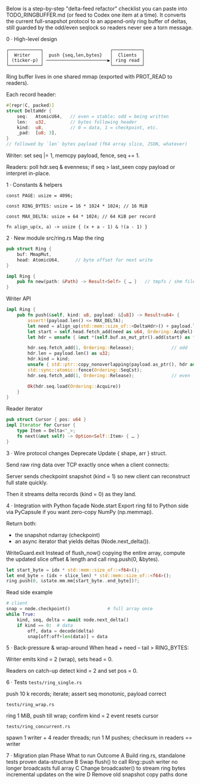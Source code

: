 Below is a step-by-step "delta-feed refactor" checklist you can paste into TODO_RINGBUFFER.md (or feed to Codex one item at a time).
It converts the current full-snapshot protocol to an append-only ring buffer of deltas, still guarded by the odd/even seqlock so readers never see a torn message.

0 · High-level design
```
┌────────────┐                         ┌───────────┐
│  Writer    │  push {seq,len,bytes}   │  Clients  │
│ (ticker-p) │ ───────────────────────▶│ ring read │
└────────────┘                         └───────────┘
```
Ring buffer lives in one shared mmap (exported with PROT_READ to readers).

Each record header:

```rust
#[repr(C, packed)]
struct DeltaHdr {
    seq:   AtomicU64,   // even = stable; odd = being written
    len:   u32,         // bytes following header
    kind:  u8,          // 0 = data, 1 = checkpoint, etc.
    _pad:  [u8; 3],
}
// followed by `len` bytes payload (f64 array slice, JSON, whatever)
```
Writer: set seq |= 1, memcpy payload, fence, seq += 1.

Readers: poll hdr.seq & evenness; if seq > last_seen copy payload or interpret in-place.

1 · Constants & helpers
```
const PAGE: usize = 4096;

const RING_BYTES: usize = 16 * 1024 * 1024; // 16 MiB

const MAX_DELTA: usize = 64 * 1024; // 64 KiB per record

fn align_up(x, a) -> usize { (x + a - 1) & !(a - 1) }
```

2 · New module src/ring.rs
Map the ring

```rust
pub struct Ring {
    buf: MmapMut,
    head: AtomicU64,      // byte offset for next write
}

impl Ring {
    pub fn new(path: &Path) -> Result<Self> { … }   // tmpfs / shm file
}
```
Writer API

```rust
impl Ring {
    pub fn push(&self, kind: u8, payload: &[u8]) -> Result<u64> {
        assert!(payload.len() <= MAX_DELTA);
        let need = align_up(std::mem::size_of::<DeltaHdr>() + payload.len(), 8);
        let start = self.head.fetch_add(need as u64, Ordering::AcqRel) as usize % RING_BYTES;
        let hdr = unsafe { &mut *(self.buf.as_mut_ptr().add(start) as *mut DeltaHdr) };

        hdr.seq.fetch_add(1, Ordering::Release);              // odd
        hdr.len = payload.len() as u32;
        hdr.kind = kind;
        unsafe { std::ptr::copy_nonoverlapping(payload.as_ptr(), hdr as *mut _ as *mut u8).add(std::mem::size_of::<DeltaHdr>()), payload.len()) };
        std::sync::atomic::fence(Ordering::SeqCst);
        hdr.seq.fetch_add(1, Ordering::Release);              // even

        Ok(hdr.seq.load(Ordering::Acquire))
    }
}
```
Reader iterator

```rust
pub struct Cursor { pos: u64 }
impl Iterator for Cursor {
    type Item = Delta<'_>;
    fn next(&mut self) -> Option<Self::Item> { … }
}
```
3 · Wire protocol changes
 Deprecate Update { shape, arr } struct.

 Send raw ring data over TCP exactly once when a client connects:

Server sends checkpoint snapshot (kind = 1) so new client can reconstruct full state quickly.

Then it streams delta records (kind = 0) as they land.

4 · Integration with Python façade
Node.start
 Export ring fd to Python side via PyCapsule if you want zero-copy NumPy (np.memmap).

 Return both:

- the snapshot ndarray (checkpoint)
- an async iterator that yields deltas (Node.next_delta()).

WriteGuard.exit
 Instead of flush_now() copying the entire array, compute the updated slice offset & length and call ring.push(0, &bytes).

```rust
let start_byte = idx * std::mem::size_of::<f64>();
let end_byte = (idx + slice_len) * std::mem::size_of::<f64>();
ring.push(0, &state.mm.mm[start_byte..end_byte])?;
```
Read side example
```python
# client
snap = node.checkpoint()              # full array once
while True:
    kind, seq, delta = await node.next_delta()
    if kind == 0:  # data
        off, data = decode(delta)
        snap[off:off+len(data)] = data
```
5 · Back-pressure & wrap-around
 When head + need – tail > RING_BYTES:

Writer emits kind = 2 (wrap), sets head = 0.

Readers on catch-up detect kind = 2 and set pos = 0.

6 · Tests
`tests/ring_single.rs`

push 10 k records; iterate; assert seq monotonic, payload correct

`tests/ring_wrap.rs`

ring 1 MiB, push till wrap; confirm kind = 2 event resets cursor

`tests/ring_concurrent.rs`

spawn 1 writer + 4 reader threads; run 1 M pushes; checksum in readers == writer

7 · Migration plan
Phase	What to run	Outcome
A	Build ring.rs, standalone tests	proven data-structure
B	Swap flush() to call Ring::push	writer no longer broadcasts full array
C	Change broadcaster() to stream ring bytes	incremental updates on the wire
D	Remove old snapshot copy paths	done
